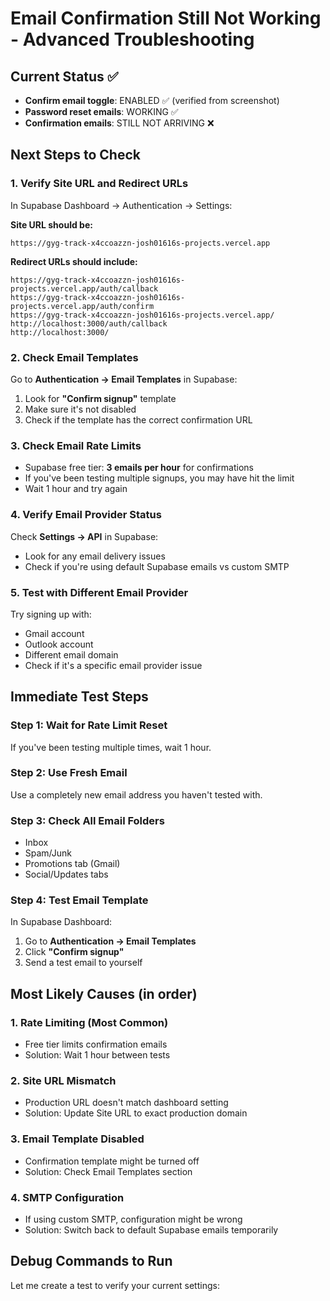 # Email Confirmation Still Not Working - Advanced Troubleshooting

## Current Status ✅
- **Confirm email toggle**: ENABLED ✅ (verified from screenshot)
- **Password reset emails**: WORKING ✅
- **Confirmation emails**: STILL NOT ARRIVING ❌

## Next Steps to Check

### 1. Verify Site URL and Redirect URLs
In Supabase Dashboard → Authentication → Settings:

**Site URL should be:**
```
https://gyg-track-x4ccoazzn-josh01616s-projects.vercel.app
```

**Redirect URLs should include:**
```
https://gyg-track-x4ccoazzn-josh01616s-projects.vercel.app/auth/callback
https://gyg-track-x4ccoazzn-josh01616s-projects.vercel.app/auth/confirm
https://gyg-track-x4ccoazzn-josh01616s-projects.vercel.app/
http://localhost:3000/auth/callback
http://localhost:3000/
```

### 2. Check Email Templates
Go to **Authentication → Email Templates** in Supabase:

1. Look for **"Confirm signup"** template
2. Make sure it's not disabled
3. Check if the template has the correct confirmation URL

### 3. Check Email Rate Limits
- Supabase free tier: **3 emails per hour** for confirmations
- If you've been testing multiple signups, you may have hit the limit
- Wait 1 hour and try again

### 4. Verify Email Provider Status
Check **Settings → API** in Supabase:
- Look for any email delivery issues
- Check if you're using default Supabase emails vs custom SMTP

### 5. Test with Different Email Provider
Try signing up with:
- Gmail account
- Outlook account  
- Different email domain
- Check if it's a specific email provider issue

## Immediate Test Steps

### Step 1: Wait for Rate Limit Reset
If you've been testing multiple times, wait 1 hour.

### Step 2: Use Fresh Email
Use a completely new email address you haven't tested with.

### Step 3: Check All Email Folders
- Inbox
- Spam/Junk
- Promotions tab (Gmail)
- Social/Updates tabs

### Step 4: Test Email Template
In Supabase Dashboard:
1. Go to **Authentication → Email Templates**
2. Click **"Confirm signup"**
3. Send a test email to yourself

## Most Likely Causes (in order)

### 1. **Rate Limiting** (Most Common)
- Free tier limits confirmation emails
- Solution: Wait 1 hour between tests

### 2. **Site URL Mismatch**
- Production URL doesn't match dashboard setting
- Solution: Update Site URL to exact production domain

### 3. **Email Template Disabled**
- Confirmation template might be turned off
- Solution: Check Email Templates section

### 4. **SMTP Configuration**
- If using custom SMTP, configuration might be wrong
- Solution: Switch back to default Supabase emails temporarily

## Debug Commands to Run

Let me create a test to verify your current settings:
